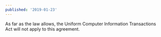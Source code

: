 ```yaml
---
published: '2019-01-23'
---
```


As far as the law allows, the Uniform Computer Information Transactions Act will not apply to this agreement.
